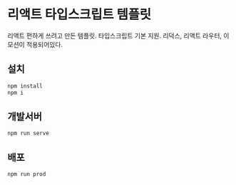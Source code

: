 # 리액트 타입스크립트 템플릿
리액트 편하게 쓰려고 만든 템플릿. 타입스크립트 기본 지원. 리덕스, 리액트 라우터, 이모션이 적용되어있다.

## 설치
```bash
npm install
npm i
```
## 개발서버
```bash
npm run serve
```
## 배포
```bash
npm run prod
```
